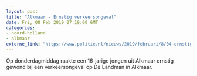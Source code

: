 ```yaml
---
layout: post
title: "Alkmaar - Ernstig verkeersongeval"
date: Fri, 08 Feb 2019 07:19:00 GMT
categories: 
- noord-holland 
- alkmaar 
externe_link: "https://www.politie.nl/nieuws/2019/februari/8/04-ernstig-verkeersongeval.html"
---
```


Op donderdagmiddag raakte een 16-jarige jongen uit Alkmaar ernstig gewond bij een verkeersongeval op De Landman in Alkmaar.
